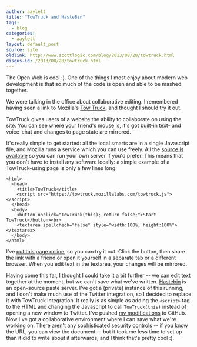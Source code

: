 ```yaml
---
author: aaylett
title: "TowTruck and HasteBin"
tags: 
  - blog
categories: 
  - aaylett
layout: default_post
source: site
oldlink: http://www.scottlogic.com/blog/2013/08/28/towtruck.html
disqus-id: /2013/08/28/towtruck.html
---
```

The Open Web is cool :).  One of the things I most enjoy about modern web
development is that so much of the code is open and able to be mashed
together.

We were talking in the office about collaborative editing.  I remembered
having seen a link to Mozilla's [Tow
Truck](https://towtruck.mozillalabs.com/), and thought I should try it out.

TowTruck gives users of a website the ability to collaborate on using the
site.  You can see where your friend's mouse is, it's got built-in text- and
voice-chat and changes to page state are mirrored.

It's really simple to get started: all the local smarts are in a single
Javascript file, and Mozilla runs a service which you can use freely.  All the
[source is available](https://github.com/mozilla/towtruck) so you can run your
own server if you'd prefer.  This means that you don't have to install any
software locally: a simple example of a TowTruck-using page is only a few
lines long:

    <html>
      <head>
        <title>TowTruck</title>
        <script src="https://towtruck.mozillalabs.com/towtruck.js"></script>
      </head>
      <body>
        <button onclick="TowTruck(this); return false;">Start TowTruck</button><br>
        <textarea spellcheck="false" style="width:100%; height:100%"></textarea>
      </body>
    </html>

I've [put this page online](https://ares.aylett.co.uk/towtruck.html), so you
can try it out.  Click the button, then share the link with a friend or open
it yourself in a separate tab or a different browser.  When you edit text in
the textarea, your changes will be mirrored.


Having come this far, I thought I could take it a bit further -- we can edit
text together at the moment, but we can't save what we've written.
[Hastebin](https://github.com/seejohnrun/haste-server) is an open-source paste
server.  I've got a (private) instance of this running, and I don't make much
use of the Twitter integration, so I decided to replace it with TowTruck
integration.  It really is as simple as adding the `<script>` tag to the HTML
and changing the Javascript to call `TowTruck(this)` instead of opening a new
window to Twitter.  I've pushed [my
modifications](https://github.com/andrewaylett/haste-server) to GitHub.  Now
I've got a collaborative environment where I can save what we're working on.
There aren't any sophisticated security controls -- if you know the URL, you
can view the document -- but it took me less time to set up than it did to
write about it afterwards, and I think that's pretty cool :).
